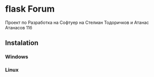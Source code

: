 # flask Forum

Проект по Разработка на Софтуер на Стелиан Тодоричков и Атанас Атанасов 11б

## Instalation

### Windows

### Linux


